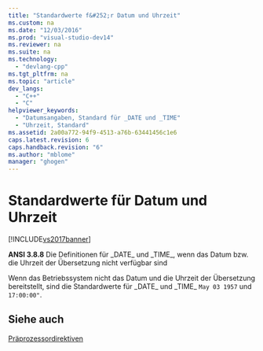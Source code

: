 ```yaml
---
title: "Standardwerte f&#252;r Datum und Uhrzeit"
ms.custom: na
ms.date: "12/03/2016"
ms.prod: "visual-studio-dev14"
ms.reviewer: na
ms.suite: na
ms.technology: 
  - "devlang-cpp"
ms.tgt_pltfrm: na
ms.topic: "article"
dev_langs: 
  - "C++"
  - "C"
helpviewer_keywords: 
  - "Datumsangaben, Standard für _DATE und _TIME"
  - "Uhrzeit, Standard"
ms.assetid: 2a00a772-94f9-4513-a76b-63441456c1e6
caps.latest.revision: 6
caps.handback.revision: "6"
ms.author: "mblome"
manager: "ghogen"
---
```

# Standardwerte f&#252;r Datum und Uhrzeit
[!INCLUDE[vs2017banner](../assembler/inline/includes/vs2017banner.md)]

**ANSI 3.8.8** Die Definitionen für \_DATE\_ und \_TIME\_, wenn das Datum bzw. die Uhrzeit der Übersetzung nicht verfügbar sind  
  
 Wenn das Betriebssystem nicht das Datum und die Uhrzeit der Übersetzung bereitstellt, sind die Standardwerte für \_DATE\_ und \_TIME\_ `May 03 1957` und `17:00:00"`.  
  
## Siehe auch  
 [Präprozessordirektiven](../c-language/preprocessing-directives.md)
